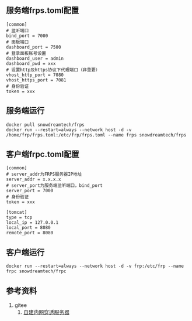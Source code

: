 ## 服务端frps.toml配置
```
[common]
# 监听端口
bind_port = 7000
# 面板端口
dashboard_port = 7500
# 登录面板账号设置
dashboard_user = admin
dashboard_pwd = xxx
# 设置http及https协议下代理端口（非重要）
vhost_http_port = 7080
vhost_https_port = 7081
# 身份验证
token = xxx
```

## 服务端运行
```
docker pull snowdreamtech/frps
docker run --restart=always --network host -d -v /home/frp/frps.toml:/etc/frp/frps.toml --name frps snowdreamtech/frps
```

## 客户端frpc.toml配置
```
[common]
# server_addr为FRPS服务器IP地址
server_addr = x.x.x.x
# server_port为服务端监听端口，bind_port
server_port = 7000
# 身份验证
token = xxx

[tomcat]
type = tcp
local_ip = 127.0.0.1
local_port = 8080
remote_port = 8080
```

## 客户端运行
```
docker run --restart=always --network host -d -v frp:/etc/frp --name frpc snowdreamtech/frpc
```

## 参考资料
1. gitee
   1. [自建内网穿透服务器](https://gitee.com/spoto/natserver)
